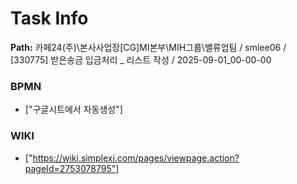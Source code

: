 # Task Info

**Path:** 카페24(주)\본사사업장\[CG]MI본부\MIH그룹\밸류업팀 / smlee06 / [330775] 받은송금 입금처리 _ 리스트 작성 / 2025-09-01_00-00-00

### BPMN
- ["구글시트에서 자동생성"]

### WIKI
- ["https://wiki.simplexi.com/pages/viewpage.action?pageId=2753078795"]

